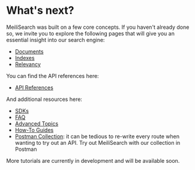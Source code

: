 # What's next?

MeiliSearch was built on a few core concepts. If you haven't already done so, we invite you to explore the following pages that will give you an essential insight into our search engine:

- [Documents](/learn/core_concepts/documents.md)
- [Indexes](/learn/core_concepts/indexes.md)
- [Relevancy](/learn/core_concepts/relevancy.md)

You can find the API references here:

- [API References](/reference/api/README.md)

And additional resources here:

- [SDKs](/learn/what_is_meilisearch/sdks.md)
- [FAQ](/create/faq.md)
- [Advanced Topics](/learn/advanced)
- [How-To Guides](/create/how_to)
- [Postman Collection](/create/how_to/postman_collection.md): it can be tedious to re-write every route when wanting to try out an API. Try out MeiliSearch with our collection in Postman

More tutorials are currently in development and will be available soon.
